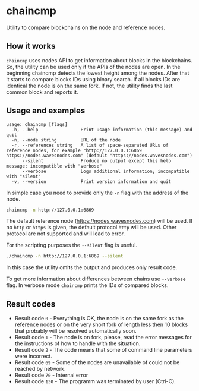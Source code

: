 # chaincmp

Utility to compare blockchains on the node and reference nodes.

## How it works

`chaincmp` uses nodes API to get information about blocks in the blockchains. So, the utility can be used only if the APIs of the nodes are open.
In the beginning chaincmp detects the lowest height among the nodes. After that it starts to compare blocks IDs using binary search. 
If all blocks IDs are identical the node is on the same fork. If not, the utility finds the last common block and reports it.

## Usage and examples

```
usage: chaincmp [flags]
  -h, --help                Print usage information (this message) and quit
  -n, --node string         URL of the node
  -r, --references string   A list of space-separated URLs of reference nodes, for example "http://127.0.0.1:6869 https://nodes.wavesnodes.com" (default "https://nodes.wavesnodes.com")
      --silent              Produce no output except this help message; incompatible with "verbose"
      --verbose             Logs additional information; incompatible with "silent"
  -v, --version             Print version information and quit
```

In simple case you need to provide only the `-n` flag with the address of the node.

```bash
chaincmp -n http://127.0.0.1:6869
```

The default reference node (https://nodes.wavesnodes.com) will be used. If no `http` or `https` is given, the default protocol `http` will be used.
Other protocol are not supported and will lead to error.

For the scripting purposes the `--silent` flag is useful.

```bash
./chaincmp -n http://127.0.0.1:6869 --silent
```

In this case the utility omits the output and produces only result code.

To get more information about differences between chains use `--verbose` flag. In verbose mode `chaincmp` prints the IDs of compared blocks.  

## Result codes

* Result code `0` - Everything is OK, the node is on the same fork as the reference nodes or on the very short fork of length less then 10 blocks that probably will be resolved automatically soon. 
* Result code `1` - The node is on fork, please, read the error messages for the instructions of how to handle with the situation.
* Result code `2` - The code means that some of command line parameters were incorrect.
* Result code `69` - Some of the nodes are unavailable of could not be reached by network.
* Result code `70` - Internal error
* Result code `130` - The programm was terminated by user (Ctrl-C).
